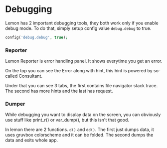 # Debugging

Lemon has 2 important debugging tools, they both work only if you enable debug mode. To do that, simply setup config value `debug.debug` to true.

```php
config('debug.debug', true);
```

### Reporter

Lemon Reporter is error handling panel. It shows everytime you get an error.

On the top you can see the Error along with hint, this hint is powered by so-called Consultant. 

Under that you can see 3 tabs, the first contains file navigator stack trace. The second has more hints and the last has request.

### Dumper

While debugging you want to display data on the screen, you can obviously use stuff like print_r() or var_dump(), but this isn't that good.

In lemon there are 2 functions. `d()` and `dd()`. The first just dumps data, it uses gruvbox colorscheme and it can be folded. The second dumps the data and exits whole app.


